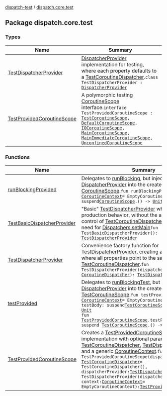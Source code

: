 [dispatch-test](../index.md) / [dispatch.core.test](./index.md)

## Package dispatch.core.test

### Types

| Name | Summary |
|---|---|
| [TestDispatcherProvider](-test-dispatcher-provider/index.md) | [DispatcherProvider](https://rbusarow.github.io/Dispatch/dispatch-core/dispatch.core/-dispatcher-provider/index.md) implementation for testing, where each property defaults to a [TestCoroutineDispatcher](https://kotlin.github.io/kotlinx.coroutines/kotlinx-coroutines-test/kotlinx.coroutines.test/-test-coroutine-dispatcher/index.html).`class TestDispatcherProvider : `[`DispatcherProvider`](https://rbusarow.github.io/Dispatch/dispatch-core/dispatch.core/-dispatcher-provider/index.md) |
| [TestProvidedCoroutineScope](-test-provided-coroutine-scope/index.md) | A polymorphic testing [CoroutineScope](https://kotlin.github.io/kotlinx.coroutines/kotlinx-coroutines-core/kotlinx.coroutines/-coroutine-scope/index.html) interface.`interface TestProvidedCoroutineScope : `[`TestCoroutineScope`](https://kotlin.github.io/kotlinx.coroutines/kotlinx-coroutines-test/kotlinx.coroutines.test/-test-coroutine-scope/index.html)`, `[`DefaultCoroutineScope`](https://rbusarow.github.io/Dispatch/dispatch-core/dispatch.core/-default-coroutine-scope/index.md)`, `[`IOCoroutineScope`](https://rbusarow.github.io/Dispatch/dispatch-core/dispatch.core/-i-o-coroutine-scope/index.md)`, `[`MainCoroutineScope`](https://rbusarow.github.io/Dispatch/dispatch-core/dispatch.core/-main-coroutine-scope/index.md)`, `[`MainImmediateCoroutineScope`](https://rbusarow.github.io/Dispatch/dispatch-core/dispatch.core/-main-immediate-coroutine-scope/index.md)`, `[`UnconfinedCoroutineScope`](https://rbusarow.github.io/Dispatch/dispatch-core/dispatch.core/-unconfined-coroutine-scope/index.md) |

### Functions

| Name | Summary |
|---|---|
| [runBlockingProvided](run-blocking-provided.md) | Delegates to [runBlocking](https://kotlin.github.io/kotlinx.coroutines/kotlinx-coroutines-core/kotlinx.coroutines/run-blocking.html), but injects a [DispatcherProvider](https://rbusarow.github.io/Dispatch/dispatch-core/dispatch.core/-dispatcher-provider/index.md) into the created [CoroutineScope](https://kotlin.github.io/kotlinx.coroutines/kotlinx-coroutines-core/kotlinx.coroutines/-coroutine-scope/index.html).`fun runBlockingProvided(context: `[`CoroutineContext`](https://kotlinlang.org/api/latest/jvm/stdlib/kotlin.coroutines/-coroutine-context/index.html)` = EmptyCoroutineContext, block: suspend `[`CoroutineScope`](https://kotlin.github.io/kotlinx.coroutines/kotlinx-coroutines-core/kotlinx.coroutines/-coroutine-scope/index.html)`.() -> `[`Unit`](https://kotlinlang.org/api/latest/jvm/stdlib/kotlin/-unit/index.html)`): `[`Unit`](https://kotlinlang.org/api/latest/jvm/stdlib/kotlin/-unit/index.html) |
| [TestBasicDispatcherProvider](-test-basic-dispatcher-provider.md) | "Basic" [TestDispatcherProvider](-test-dispatcher-provider/index.md) which mimics production behavior, without the automatic time control of [TestCoroutineDispatcher](https://kotlin.github.io/kotlinx.coroutines/kotlinx-coroutines-test/kotlinx.coroutines.test/-test-coroutine-dispatcher/index.html) and without the need for [Dispatchers.setMain](https://kotlin.github.io/kotlinx.coroutines/kotlinx-coroutines-test/kotlinx.coroutines.test/kotlinx.coroutines.-dispatchers/set-main.html)`fun TestBasicDispatcherProvider(): `[`TestDispatcherProvider`](-test-dispatcher-provider/index.md) |
| [TestDispatcherProvider](-test-dispatcher-provider.md) | Convenience factory function for [TestDispatcherProvider](-test-dispatcher-provider/index.md), creating an implementation where all properties point to the same underlying [TestCoroutineDispatcher](https://kotlin.github.io/kotlinx.coroutines/kotlinx-coroutines-test/kotlinx.coroutines.test/-test-coroutine-dispatcher/index.html).`fun TestDispatcherProvider(dispatcher: `[`CoroutineDispatcher`](https://kotlin.github.io/kotlinx.coroutines/kotlinx-coroutines-core/kotlinx.coroutines/-coroutine-dispatcher/index.html)`): `[`TestDispatcherProvider`](-test-dispatcher-provider/index.md) |
| [testProvided](test-provided.md) | Delegates to [runBlockingTest](https://kotlin.github.io/kotlinx.coroutines/kotlinx-coroutines-test/kotlinx.coroutines.test/run-blocking-test.html), but injects a [DispatcherProvider](https://rbusarow.github.io/Dispatch/dispatch-core/dispatch.core/-dispatcher-provider/index.md) into the created [TestCoroutineScope](https://kotlin.github.io/kotlinx.coroutines/kotlinx-coroutines-test/kotlinx.coroutines.test/-test-coroutine-scope/index.html).`fun testProvided(context: `[`CoroutineContext`](https://kotlinlang.org/api/latest/jvm/stdlib/kotlin.coroutines/-coroutine-context/index.html)` = EmptyCoroutineContext, testBody: suspend `[`TestCoroutineScope`](https://kotlin.github.io/kotlinx.coroutines/kotlinx-coroutines-test/kotlinx.coroutines.test/-test-coroutine-scope/index.html)`.() -> `[`Unit`](https://kotlinlang.org/api/latest/jvm/stdlib/kotlin/-unit/index.html)`): `[`Unit`](https://kotlinlang.org/api/latest/jvm/stdlib/kotlin/-unit/index.html)<br>`fun `[`TestProvidedCoroutineScope`](-test-provided-coroutine-scope/index.md)`.testProvided(testBody: suspend `[`TestCoroutineScope`](https://kotlin.github.io/kotlinx.coroutines/kotlinx-coroutines-test/kotlinx.coroutines.test/-test-coroutine-scope/index.html)`.() -> `[`Unit`](https://kotlinlang.org/api/latest/jvm/stdlib/kotlin/-unit/index.html)`): `[`Unit`](https://kotlinlang.org/api/latest/jvm/stdlib/kotlin/-unit/index.html) |
| [TestProvidedCoroutineScope](-test-provided-coroutine-scope.md) | Creates a [TestProvidedCoroutineScope](-test-provided-coroutine-scope/index.md) implementation with optional parameters of [TestCoroutineDispatcher](https://kotlin.github.io/kotlinx.coroutines/kotlinx-coroutines-test/kotlinx.coroutines.test/-test-coroutine-dispatcher/index.html), [TestDispatcherProvider](-test-dispatcher-provider/index.md), and a generic [CoroutineContext](https://kotlinlang.org/api/latest/jvm/stdlib/kotlin.coroutines/-coroutine-context/index.html).`fun TestProvidedCoroutineScope(dispatcher: `[`TestCoroutineDispatcher`](https://kotlin.github.io/kotlinx.coroutines/kotlinx-coroutines-test/kotlinx.coroutines.test/-test-coroutine-dispatcher/index.html)` = TestCoroutineDispatcher(), dispatcherProvider: `[`TestDispatcherProvider`](-test-dispatcher-provider/index.md)` = TestDispatcherProvider(dispatcher), context: `[`CoroutineContext`](https://kotlinlang.org/api/latest/jvm/stdlib/kotlin.coroutines/-coroutine-context/index.html)` = EmptyCoroutineContext): `[`TestProvidedCoroutineScope`](-test-provided-coroutine-scope/index.md) |
